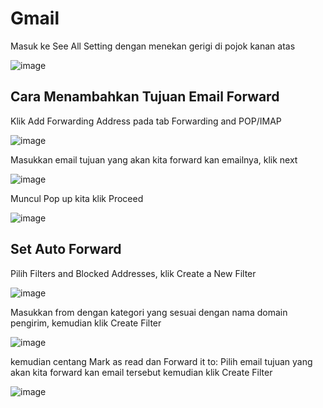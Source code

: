 # Gmail

Masuk ke See All Setting dengan menekan gerigi di pojok kanan atas

![image](https://user-images.githubusercontent.com/11188109/228113696-6689d787-9444-48d8-9ef4-7d9877de9b12.png)


## Cara Menambahkan Tujuan Email Forward

Klik Add Forwarding Address pada tab Forwarding and POP/IMAP

![image](https://user-images.githubusercontent.com/11188109/228115717-94071dfe-cc78-41e9-afba-bee739efe8ea.png)

Masukkan email tujuan yang akan kita forward kan emailnya, klik next

![image](https://user-images.githubusercontent.com/11188109/228116057-b2d34587-4d3e-40e5-9c7a-bf18b73bbc92.png)

Muncul Pop up kita klik Proceed

![image](https://user-images.githubusercontent.com/11188109/228116164-cf641c6e-d6dc-46ff-9d3f-7cc751cb900a.png)


## Set Auto Forward


Pilih Filters and Blocked Addresses, klik Create a New Filter

![image](https://user-images.githubusercontent.com/11188109/228113810-d4f5e0fc-b196-4734-bc8b-79ca4e70dc91.png)

Masukkan from dengan kategori yang sesuai dengan nama domain pengirim, kemudian klik Create Filter

![image](https://user-images.githubusercontent.com/11188109/228114816-a63c637b-e812-49a1-b91f-6dc63730319a.png)

kemudian centang Mark as read dan Forward it to: Pilih email tujuan yang akan kita forward kan email tersebut kemudian klik Create Filter

![image](https://user-images.githubusercontent.com/11188109/228114994-e7923ab2-df46-4df6-99f3-5d6a96459473.png)

